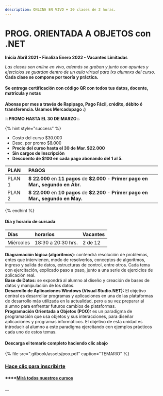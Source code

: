 ```yaml
---
description: ONLINE EN VIVO + 30 clases de 2 horas.
---
```


# PROG. ORIENTADA A OBJETOS con .NET

**Inicia Abril 2021 - Finaliza Enero 2022 - Vacantes Limitadas**

_Las clases son online en vivo, además se graban y  junto con apuntes y ejercicios se guardan dentro de un aula virtual para lxs alumnxs del curso._ **Cada clase se compone por teoría y práctica.** 

#### **Se entrega certificación con código QR con todos tus datos, docente, matrícula y notas**

**Abonas por mes a través de Rapipago, Pago Fácil, crédito, débito ó transferencia. Usamos Mercadopago :\)** 

💥**PROMO HASTA EL 30 DE MARZO**💥 

{% hint style="success" %}
* Costo del curso $30.000
* Desc. por promo $8.000
* **Precio del curso hasta el 30 de Mar. $22.000**
* **Sin cargos de Inscripción**
* **Descuento de $100 en cada pago abonando del 1 al 5.** 

| PLAN | PAGOS |
| :--- | :--- |
| PLAN 1 | **$ 22.000** en **11 pagos** de **$2.000** - **Primer pago en Mar., segundo en Abr.** |
| PLAN 2 | **$ 22.000** en **10 pagos** de **$2.200** - **Primer pago en Mar., segundo en May.** |
{% endhint %}

#### Dia y horario de cursada

| Días | horarios | Vacantes |
| :--- | :--- | :--- |
| Miércoles | 18:30 a 20:30 hrs. | 2 de 12 |

**Diagramación lógica \(algoritmos\)**: contendrá resolución de problemas, entes que intervienen, modo de resolverlos, conceptos de algoritmos, ingreso y salida de datos, estructuras de control, entre otros. Cada tema con ejercitación, explicado paso a paso, junto a una serie de ejercicios de aplicación real.  
**Base de Datos:** se expondrá al alumno al diseño y creación de bases de datos y manipulación de los datos.  
**Desarrollo de Aplicaciones Windows \(Visual Studio.NET\):** El objetivo central es desarrollar programas y aplicaciones en una de las plataformas de desarrollo más utilizada en la actualidad, pero a su vez preparar al alumno para enfrentar futuros cambios de plataformas.  
**Programación Orientada a Objetos \(POO\):** es un paradigma de programación que usa objetos y sus interacciones, para diseñar aplicaciones y programas informáticos. El objetivo de esta unidad es introducir al alumno a este paradigma ejercitando con ejemplos prácticos cada uno de estos temas.

#### Descarga el temario completo haciendo clic abajo

{% file src=".gitbook/assets/poo.pdf" caption="TEMARIO" %}

### [Hace clic para inscribirte](http://wa.me/5491164622877?text=Me%20interesa%20el%20curso%20de%20Prog.%20Objetos)

#### \*\*\*\*[Mirá todos nuestros cursos](./)

#### 

\_\_

